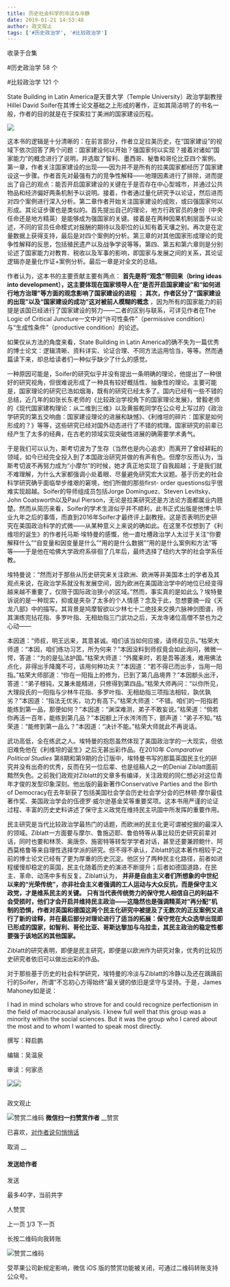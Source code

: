 ```yaml
---
title: 历史社会科学的冷淡与冷静
date: 2019-01-21 14:53:48
author: 政文观止
tags: ['#历史政治学', '#比较政治学']
---
```



收录于合集

#历史政治学 58 个

#比较政治学 121 个

State Building in Latin America是天普大学（Temple University）政治学副教授Hillel David
Soifer在其博士论文基础之上形成的著作，正如其简洁明了的书名一般，作者的目的就是在于探索拉丁美洲的国家建设历程。

  

![](/images/472/2.png)

  

这本书的逻辑是十分清晰的：在前言部分，作者立足拉美历史，在“国家建设”的视域下依次回答了两个问题：国家建设何以开始？强国家何以实现？接着对诸如“国家能力”的概念进行了说明，并选取了智利、墨西哥、秘鲁和哥伦比亚四个案例。第一章，作者关注国家建设的出现——因为并不是所有的拉美国家都经历了国家建设这一步骤。作者首先对最强有力的竞争性解释——地理因素进行了排除，进而提出了自己的观点：能否开启国家建设的关键在于是否存在中心型城市，并通过公共物品和经济偏好两条机制予以说明。接着，作者通过量化研究予以论证，然后进而对四个案例进行深入分析。第二章作者开始关注国家建设的成败，或曰强国家何以形成。其论证步骤也是类似的。首先提出自己的理论，地方行政官员的身份（中央任命还是地方精英）是能够成为强国家的关键。接着是在两种因果机制层面予以论述，不同的官员任命模式对报酬的期待以及职位的认知有着天壤之别。再次是在定量数据上获得支持，最后是对四个案例的分析。第三章的对其他国家形成理论的竞争性解释的反思，包括殖民遗产以及战争学说等等。第四、第五和第六章则是分别论述了国家能力对教育、税收以及军事的影响，即国家与发展之间的关系，其论证逻辑亦是量化作证+案例分析。最后一章是对全文的总结。  

  

作者认为，这本书的主要贡献主要有两点： **首先是将“观念”带回来（bring ideas into
development），这主要体现在国家领导人在“是否开启国家建设”和“如何进行地方治理”等方面的观念影响了国家建设的进程** ；
**其次，作者区分了“国家建设的出现”以及“国家建设的成功”这对被前人模糊的概念**
，因为所有的国家能力的前提是该国已经进行了国家建设的努力——二者的区别与联系，可详见作者在The Logic of Critical
Juncture一文中对“许可性条件”（permissive condition）与“生成性条件”（productive condition）的论述。

如果仅从方法的角度来看，State Building in Latin
America的确不失为一篇优秀的博士论文：逻辑清晰、资料详实、论证合理、不同方法运用恰当，等等。然而通篇读下来，却总给读者们一种似乎缺少了什么的感觉。

一种原因可能是，Soifer的研究似乎并没有提出一条明确的理论，他提出了一种很好的研究视角，但很难说形成了一种具有较好概括性、抽象性的理论。主要可能是，国家理论的研究已浩如烟海，既有的研究已经太多了。国内已经有一些不错的总结，近几年的如张长东老师的《比较政治学视角下的国家理论发展》，曾毅老师的《现代国家建构理论：从二维到三维》以及黄振乾同学在公众号上写过的《政治学研究的第五交响曲：国家建设理论的进展和缺憾》、《利维坦的碎片：国家是如何形成的？》等等，这些研究已经对国外动态进行了不错的梳理。国家研究的前辈已经产生了太多的经典，在古老的领域实现突破性进展的确需要学术勇气。

于是我们可以认为，斯考切波为了生存（当然也是内心追求）而离开了曾经耕耘的领域，如今已经完全投入到了本国政治研究并做的有声有色。但摩尔反而认为，当斯考切波不再努力成为“小摩尔”的时候，她才真正地实现了自我超越；于是我们就不难理解，为什么大家都强调小处着眼、尽量避免研究宏大议题。基于历史的社会科学研究确乎面临举步维艰的窘境，他们所做的那些first-
order questions似乎很难实现超越。Soifer的导师组成员包括Jorge Domínguez、Steven Levitsky、John
Coatsworth以及Paul
Pierson，无论是拉美研究还是方法论方面都属业内翘楚。然而从简历来看，Soifer的学术生涯似乎并不顺利，此书正式出版是他博士毕业九年之后的事情，而直到2016年Soifer才最终评上副教授。这是否表明历史研究在美国政治科学的式微——从某种意义上来说的确如此。在这里不仅想到了《利维坦的诞生》的作者托马斯·埃特曼的感慨，他一直吐槽政治学人太过于关注“你要解释什么”“自变量和因变量是什么”“用的是什么数据”“用的是什么案例和方法”等等——于是他在哈佛大学政府系徘徊了几年后，最终选择了纽约大学的社会学系任教。

埃特曼说：“然而对于那些从历史研究来关注欧洲、欧洲等非美国本土的学者及其观点来说，在政治学系就没有发展空间，因为欧洲在美国政治学中的地位已经变得越来越不重要了，仅限于国际政治狭小的区域。”然而，事实真的是如此么？埃特曼诉说的是一种现实，抑或是夹杂了太多的个人情感？念及于此，忽想要摘一段《天龙八部》中的描写。其背景是鸠摩智欲以少林七十二绝技来交换六脉神剑图谱，待其演练完拈花指、多罗叶指、无相劫指三门武功之后，天龙寺诸位高僧不禁也为之心动——

本因道：“师叔，明王远来，其意甚诚。咱们该当如何应接，请师叔见示。”枯荣大师道：“本因，咱们练功习艺，所为何来？”本因没料到师叔竟会如此询问，微微一愕，答道：“为的是弘法护国。”枯荣大师道：“外魔来时，若是吾等道浅，难用佛法点化，非得出手降魔不可，该用何种功夫？”本因道：“若不得已而出手，当用一阳指。”枯荣大师部道：“你在一阳指上的修为，已到了第几品境界？”本因额头出汗，答道：“弟子根钝，又兼未能精进，只修得到第四品。”枯荣大师再问：“以你所见，大理段氏的一阳指与少林牛花指、多罗叶指、无相劫指三项指法相较，孰优孰劣？”本因道：“指法无优劣，功力有高下。”枯荣大师道：“不错。咱们的一阳指若能练到第一品，那便如何？”本因道：“渊深难测，弟子不敢妄说。”枯荣道：“倘若你再活一百年，能练到第几品？”本因额上汗水涔涔而下，颤声道：“弟子不知。”枯荣道：“能修到第一品么？”本因道：“决计不能。”枯荣大师就此不再说话。

武功高低，全在练武之人。埃特曼的抱怨虽然体现了美国政治学的一大现实，但依旧难免他在《利维坦的诞生》之后无甚出彩作品。在2010年 _Comparative
Political Studies_
第8期和第9期的合订版中，埃特曼书写的那篇英国民主化的研究并没有出奇的优秀，反而在另一位后辈、也是组稿人之一的Denial
Ziblatt面前黯然失色。之前我们政观对Ziblatt的文章多有编译，关注政观的同仁想必对这位青年才俊的发型印象深刻。他出版的最新著作Conservative
Parties and the Birth of
Democracy在去年斩获了包括美国社会学会历史社会学分会的巴林顿·摩尔最佳著作奖、美国政治学会的伍德罗·威尔逊基金奖等重要奖项。这本书用严谨的论证过程、丰富的历史史料讲述了保守主义政党在维持民主巩固中所发挥的重要作用。

民主研究是当代比较政治学最热门的话题，而欧洲的民主化更可谓被挖掘的最深入的领域。Ziblatt一方面要与摩尔、鲁施迈耶、鲁伯特等从事比较历史研究前辈对话，同时也要和林茨、奥唐奈、施密特等转型学学者对话，甚至还要兼顾鲍什、阿西莫格鲁等来自理性选择学派的研究。但不得不承认，Ziblatt的这本著作相较于之前的博士论文已经有了更为厚重的历史沉淀。他区分了两种民主化路径，前者如进程缓慢却稳定的英国，民主化随着历史的演进不断提升；后者如德国道路，在民主、革命、动荡中多有反复。Ziblatt认为，
**并非是自由主义者们所想象的中世纪以来的“光荣传统”，亦非社会主义者强调的工人运动与大众反抗，而是保守主义政党，才是维系民主的关键。**
**只有当代表传统势力的保守党人相信自己的利益不会受损时，他们才会开启并维持民主政治——这隐然也是强调精英对“再分配”机制的恐惧，作者对英国和德国这两个民主化研究中被提及了无数次的正反案例又进行了新的诠释，并在最后部分对理论进行了适当的拓展：保守党在大众选举出现即已形成的国家，如智利、哥伦比亚、哥斯达黎加与乌拉圭，其民主政治的稳定性都要强于该地区的其他国家。**

Ziblatt的研究表明，即便是民主研究，即便是以欧洲作为研究对象，优秀的比较历史研究者依旧可以做出出彩的作品。

对于那些基于历史的社会科学研究，埃特曼的冷淡与Ziblatt的冷静以及还在踽踽前行的Soifer，所谓“不忘初心方得始终”最关键的依旧是坚守与坚持。于是，James
Mahoney如是说：

I had in mind scholars who strove for and could recognize perfectionism in the
field of macrocausal analysis. I knew full well that this group was a minority
within the social sciences. But it was the group who I cared about the most
and to whom I wanted to speak most directly.

撰写：释启鹏

编辑：吴温泉

审读：何家丞

![](/images/472/3.jpeg)![](/images/472/4.jpeg)

  

![]()

政文观止

![赞赏二维码]() **微信扫一扫赞赏作者** __赞赏

已喜欢，[对作者说句悄悄话](javascript:;)

取消 __

#### 发送给作者

发送

最多40字，当前共字

[](javascript:;) 人赞赏

上一页 [1](javascript:;)/3 下一页

长按二维码向我转账

![赞赏二维码]()

受苹果公司新规定影响，微信 iOS 版的赞赏功能被关闭，可通过二维码转账支持公众号。

